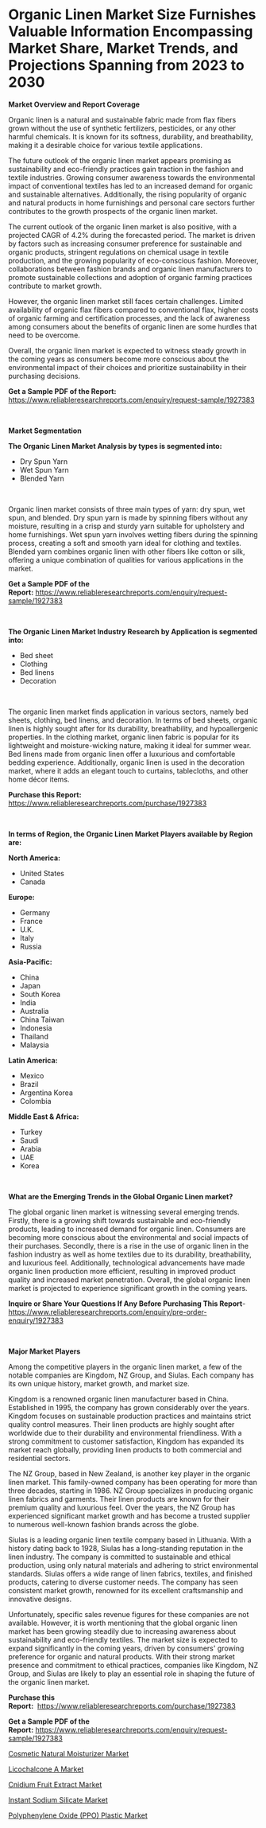 <p><h1>Organic Linen Market Size Furnishes Valuable Information Encompassing Market Share, Market Trends, and Projections Spanning from 2023 to 2030</h1></p><p><strong>Market Overview and Report Coverage</strong></p>
<p><p>Organic linen is a natural and sustainable fabric made from flax fibers grown without the use of synthetic fertilizers, pesticides, or any other harmful chemicals. It is known for its softness, durability, and breathability, making it a desirable choice for various textile applications.</p><p>The future outlook of the organic linen market appears promising as sustainability and eco-friendly practices gain traction in the fashion and textile industries. Growing consumer awareness towards the environmental impact of conventional textiles has led to an increased demand for organic and sustainable alternatives. Additionally, the rising popularity of organic and natural products in home furnishings and personal care sectors further contributes to the growth prospects of the organic linen market.</p><p>The current outlook of the organic linen market is also positive, with a projected CAGR of 4.2% during the forecasted period. The market is driven by factors such as increasing consumer preference for sustainable and organic products, stringent regulations on chemical usage in textile production, and the growing popularity of eco-conscious fashion. Moreover, collaborations between fashion brands and organic linen manufacturers to promote sustainable collections and adoption of organic farming practices contribute to market growth.</p><p>However, the organic linen market still faces certain challenges. Limited availability of organic flax fibers compared to conventional flax, higher costs of organic farming and certification processes, and the lack of awareness among consumers about the benefits of organic linen are some hurdles that need to be overcome.</p><p>Overall, the organic linen market is expected to witness steady growth in the coming years as consumers become more conscious about the environmental impact of their choices and prioritize sustainability in their purchasing decisions.</p></p>
<p><strong>Get a Sample PDF of the Report:</strong> <a href="https://www.reliableresearchreports.com/enquiry/request-sample/1927383">https://www.reliableresearchreports.com/enquiry/request-sample/1927383</a></p>
<p>&nbsp;</p>
<p><strong>Market Segmentation</strong></p>
<p><strong>The Organic Linen Market Analysis by types is segmented into:</strong></p>
<p><ul><li>Dry Spun Yarn</li><li>Wet Spun Yarn</li><li>Blended Yarn</li></ul></p>
<p>&nbsp;</p>
<p><p>Organic linen market consists of three main types of yarn: dry spun, wet spun, and blended. Dry spun yarn is made by spinning fibers without any moisture, resulting in a crisp and sturdy yarn suitable for upholstery and home furnishings. Wet spun yarn involves wetting fibers during the spinning process, creating a soft and smooth yarn ideal for clothing and textiles. Blended yarn combines organic linen with other fibers like cotton or silk, offering a unique combination of qualities for various applications in the market.</p></p>
<p><strong>Get a Sample PDF of the Report:</strong>&nbsp;<a href="https://www.reliableresearchreports.com/enquiry/request-sample/1927383">https://www.reliableresearchreports.com/enquiry/request-sample/1927383</a></p>
<p>&nbsp;</p>
<p><strong>The Organic Linen Market Industry Research by Application is segmented into:</strong></p>
<p><ul><li>Bed sheet</li><li>Clothing</li><li>Bed linens</li><li>Decoration</li></ul></p>
<p>&nbsp;</p>
<p><p>The organic linen market finds application in various sectors, namely bed sheets, clothing, bed linens, and decoration. In terms of bed sheets, organic linen is highly sought after for its durability, breathability, and hypoallergenic properties. In the clothing market, organic linen fabric is popular for its lightweight and moisture-wicking nature, making it ideal for summer wear. Bed linens made from organic linen offer a luxurious and comfortable bedding experience. Additionally, organic linen is used in the decoration market, where it adds an elegant touch to curtains, tablecloths, and other home décor items.</p></p>
<p><strong>Purchase this Report:</strong>&nbsp; <a href="https://www.reliableresearchreports.com/purchase/1927383">https://www.reliableresearchreports.com/purchase/1927383</a></p>
<p>&nbsp;</p>
<p><strong>In terms of Region, the Organic Linen Market Players available by Region are:</strong></p>
<p>
    <p> <strong> North America: </strong>
        <ul>
            <li>United States</li>
            <li>Canada</li>
        </ul>
        </p> 
    <p> <strong> Europe: </strong>
        <ul>
            <li>Germany</li>
            <li>France</li>
            <li>U.K.</li>
            <li>Italy</li>
            <li>Russia</li>
        </ul>
        </p> 
    <p> <strong> Asia-Pacific: </strong>
        <ul>
            <li>China</li>
            <li>Japan</li>
            <li>South Korea</li>
            <li>India</li>
            <li>Australia</li>
            <li>China Taiwan</li>
            <li>Indonesia</li>
            <li>Thailand</li>
            <li>Malaysia</li>
        </ul>
        </p> 
    <p> <strong> Latin America: </strong>
        <ul>
            <li>Mexico</li>
            <li>Brazil</li>
            <li>Argentina Korea</li>
            <li>Colombia</li>
        </ul>
        </p> 
    <p> <strong> Middle East & Africa: </strong>
        <ul>
            <li>Turkey</li>
            <li>Saudi</li>
            <li>Arabia</li>
            <li>UAE</li>
            <li>Korea</li>
        </ul>
    </p>
    </p>
<p>&nbsp;</p>
<p><strong>What are the Emerging Trends in the Global Organic Linen market?</strong></p>
<p><p>The global organic linen market is witnessing several emerging trends. Firstly, there is a growing shift towards sustainable and eco-friendly products, leading to increased demand for organic linen. Consumers are becoming more conscious about the environmental and social impacts of their purchases. Secondly, there is a rise in the use of organic linen in the fashion industry as well as home textiles due to its durability, breathability, and luxurious feel. Additionally, technological advancements have made organic linen production more efficient, resulting in improved product quality and increased market penetration. Overall, the global organic linen market is projected to experience significant growth in the coming years.</p></p>
<p><strong>Inquire or Share Your Questions If Any Before Purchasing This Report</strong>- <a href="https://www.reliableresearchreports.com/enquiry/pre-order-enquiry/1927383">https://www.reliableresearchreports.com/enquiry/pre-order-enquiry/1927383</a></p>
<p>&nbsp;</p>
<p><strong>Major Market Players</strong></p>
<p><p>Among the competitive players in the organic linen market, a few of the notable companies are Kingdom, NZ Group, and Siulas. Each company has its own unique history, market growth, and market size.</p><p>Kingdom is a renowned organic linen manufacturer based in China. Established in 1995, the company has grown considerably over the years. Kingdom focuses on sustainable production practices and maintains strict quality control measures. Their linen products are highly sought after worldwide due to their durability and environmental friendliness. With a strong commitment to customer satisfaction, Kingdom has expanded its market reach globally, providing linen products to both commercial and residential sectors.</p><p>The NZ Group, based in New Zealand, is another key player in the organic linen market. This family-owned company has been operating for more than three decades, starting in 1986. NZ Group specializes in producing organic linen fabrics and garments. Their linen products are known for their premium quality and luxurious feel. Over the years, the NZ Group has experienced significant market growth and has become a trusted supplier to numerous well-known fashion brands across the globe.</p><p>Siulas is a leading organic linen textile company based in Lithuania. With a history dating back to 1928, Siulas has a long-standing reputation in the linen industry. The company is committed to sustainable and ethical production, using only natural materials and adhering to strict environmental standards. Siulas offers a wide range of linen fabrics, textiles, and finished products, catering to diverse customer needs. The company has seen consistent market growth, renowned for its excellent craftsmanship and innovative designs.</p><p>Unfortunately, specific sales revenue figures for these companies are not available. However, it is worth mentioning that the global organic linen market has been growing steadily due to increasing awareness about sustainability and eco-friendly textiles. The market size is expected to expand significantly in the coming years, driven by consumers' growing preference for organic and natural products. With their strong market presence and commitment to ethical practices, companies like Kingdom, NZ Group, and Siulas are likely to play an essential role in shaping the future of the organic linen market.</p></p>
<p><strong>Purchase this Report:</strong>&nbsp;&nbsp;<a href="https://www.reliableresearchreports.com/purchase/1927383">https://www.reliableresearchreports.com/purchase/1927383</a></p>
<p></p>
<p><strong>Get a Sample PDF of the Report:</strong>&nbsp;<a href="https://www.reliableresearchreports.com/enquiry/request-sample/1927383">https://www.reliableresearchreports.com/enquiry/request-sample/1927383</a></p>
<p><p><a href="https://www.linkedin.com/pulse/cosmetic-natural-moisturizer-market-insights-players-forecast-dbmxc/">Cosmetic Natural Moisturizer Market</a></p><p><a href="https://medium.com/@kanew14036/decoding-licochalcone-a-market-metrics-market-share-trends-and-growth-patterns-ce7478b7f618">Licochalcone A Market</a></p><p><a href="https://medium.com/@emiliomartelli542/cnidium-fruit-extract-market-trends-forecast-and-competitive-analysis-to-2030-4c31359468dc">Cnidium Fruit Extract Market</a></p><p><a href="https://www.linkedin.com/pulse/decoding-instant-sodium-silicate-market-deep-dive-latest-kmdec/">Instant Sodium Silicate Market</a></p><p><a href="https://www.linkedin.com/pulse/polyphenylene-oxide-ppo-plastic-market-share-amp-new-trends-ppexc/">Polyphenylene Oxide (PPO) Plastic Market</a></p></p>